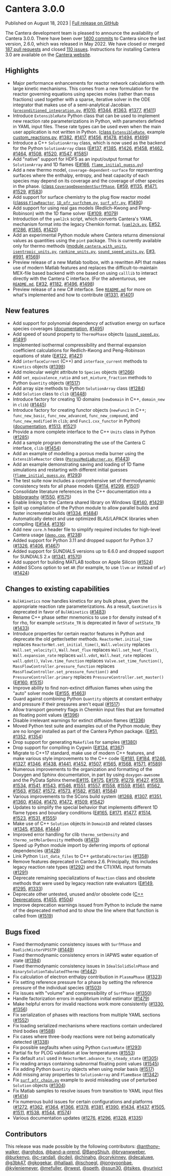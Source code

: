 <!--
.. title: Cantera 3.0.0
.. slug: v3.0.0
.. date: 2023-08-18
.. type: text
-->

# Cantera 3.0.0

Published on August 18, 2023 | [Full release on GitHub](https://github.com/Cantera/cantera/releases/tag/v3.0.0)

The Cantera development team is pleased to announce the availability of Cantera 3.0.0. There have been over [1400 commits](https://github.com/Cantera/cantera/wiki/Cantera-3.0.0-Changelog) to Cantera since the last version, 2.6.0, which was released in May 2022. We have closed or merged [187 pull requests](https://github.com/Cantera/cantera/pulls?q=is%3Apr+merged%3A2022-05-01..2023-08-18+is%3Aclosed) and closed [110 issues](https://github.com/Cantera/cantera/issues?q=is%3Aissue+closed%3A2022-05-01..2023-08-18+is%3Aclosed). Instructions for installing Cantera 3.0 are available on the [Cantera website](https://cantera.org/install/index.html).

## Highlights

- Major performance enhancements for reactor network calculations with large kinetic mechanisms. This comes from a new formulation for the reactor governing equations using species moles (rather than mass fractions) used together with a sparse, iterative solver in the ODE integrator that makes use of a semi-analytical Jacobian. ([`preconditioned_integration.py`](https://cantera.org/examples/python/reactors/preconditioned_integration.py.html), [#1010](https://github.com/Cantera/cantera/pull/1010), [#1344](https://github.com/Cantera/cantera/pull/1344), [#1363](https://github.com/Cantera/cantera/pull/1363), [#1377](https://github.com/Cantera/cantera/pull/1377), [#1411](https://github.com/Cantera/cantera/pull/1411))
- Introduce `ExtensibleRate` Python class that can be used to implement new reaction rate parameterizations in Python, with parameters defined in YAML input files. These rate types can be used even when the main user application is not written in Python. ([class `ExtensibleRate`](https://cantera.org/documentation/docs-3.0/sphinx/html/cython/kinetics.html#extensiblerate), example [custom_reactions.py](https://cantera.org/examples/python/kinetics/custom_reactions.py.html), [#1382](https://github.com/Cantera/cantera/pull/1382), [#1417](https://github.com/Cantera/cantera/pull/1417), [#1456](https://github.com/Cantera/cantera/pull/1456), [#1478](https://github.com/Cantera/cantera/pull/1478), [#1494](https://github.com/Cantera/cantera/pull/1494), [#1499](https://github.com/Cantera/cantera/pull/1499))
- Introduce a C++ `SolutionArray` class, which is now used as the backend for the Python `SolutionArray` class ([E#137](https://github.com/Cantera/enhancements/issues/137), [#1385](https://github.com/Cantera/cantera/pull/1385), [#1426](https://github.com/Cantera/cantera/pull/1426), [#1458](https://github.com/Cantera/cantera/pull/1458), [#1462](https://github.com/Cantera/cantera/pull/1462), [#1464](https://github.com/Cantera/cantera/pull/1464), [#1508](https://github.com/Cantera/cantera/pull/1508), [#1520](https://github.com/Cantera/cantera/pull/1520), [#1547](https://github.com/Cantera/cantera/pull/1547), [#1585](https://github.com/Cantera/cantera/pull/1585))
- Add "native" support for HDF5 as an input/output format for `SolutionArray` and 1D flames ([E#166](https://github.com/Cantera/enhancements/issues/166), [`flame_initial_guess.py`](https://cantera.org/examples/python/onedim/flame_initial_guess.py.html))
- Add a new thermo model, `coverage-dependent-surface` for representing surfaces where the enthalpy, entropy, and heat capacity of each species may depend on its coverage and the coverage of other species in the phase. ([class `CoverageDependentSurfPhase`](https://cantera.org/documentation/docs-3.0/doxygen/html/db/d25/classCantera_1_1CoverageDependentSurfPhase.html#details), [E#59](https://github.com/Cantera/enhancements/issues/59), [#1135](https://github.com/Cantera/cantera/pull/1135), [#1471](https://github.com/Cantera/cantera/pull/1471), [#1529](https://github.com/Cantera/cantera/pull/1529), [#1583](https://github.com/Cantera/cantera/pull/1583))
- Add support for surface chemistry to the plug flow reactor model ([classs `FlowReactor`](https://cantera.org/documentation/docs-3.0/sphinx/html/cython/zerodim.html#flowreactor), [`1D_pfr_surfchem.py`](https://cantera.org/examples/python/surface_chemistry/1D_pfr_surfchem.py.html), [`surf_pfr.py`](https://cantera.org/examples/python/reactors/surf_pfr.py.html), [#1490](https://github.com/Cantera/cantera/pull/1490))
- Add support for using real gas models (Redlich-Kwong and Peng-Robinson) with the 1D flame solver ([E#109](https://github.com/Cantera/enhancements/issues/109), [#1079](https://github.com/Cantera/cantera/pull/1079))
- Introduction of the `yaml2ck` script, which converts Cantera's YAML mechanism format into the legacy Chemkin format. ([`yaml2ck.py`](https://cantera.org/documentation/docs-3.0/sphinx/html/cython/yaml_conversion.html), [E#52](https://github.com/Cantera/enhancements/issues/52), [#1286](https://github.com/Cantera/cantera/pull/1286), [#1365](https://github.com/Cantera/cantera/pull/1365), [#1420](https://github.com/Cantera/cantera/pull/1420))
- Add an experimental Python module where Cantera returns dimensional values as quantities using the `pint` package. This is currently available only for thermo methods ([module `cantera.with_units`](https://cantera.org/documentation/docs-3.0/sphinx/html/cython/units.html), [`isentropic_units.py`](https://cantera.org/examples/python/thermo/isentropic_units.py.html), [`rankine_units.py`](https://cantera.org/examples/python/thermo/rankine_units.py.html), [`sound_speed_units.py`](https://cantera.org/examples/python/thermo/sound_speed_units.py.html), [E#3](https://github.com/Cantera/enhancements/issues/3), [#991](https://github.com/Cantera/cantera/pull/991), [#1569](https://github.com/Cantera/cantera/pull/1569))
- Preview release of a new Matlab toolbox, with a rewritten API that makes use of modern Matlab features and replaces the difficult-to-maintain MEX-file based backend with one based on using `calllib` to interact directly with the Cantera C interface. (For the adventurous, see [`README.md`](https://github.com/Cantera/cantera/blob/main/interfaces/matlab_experimental/readme.md), [E#32](https://github.com/Cantera/enhancements/issues/32), [#1182](https://github.com/Cantera/cantera/pull/1182), [#1496](https://github.com/Cantera/cantera/pull/1496), [#1498](https://github.com/Cantera/cantera/pull/1498))
- Preview release of a new C# interface. See [`README.md`](https://github.com/Cantera/cantera/blob/main/interfaces/dotnet/README.md) for more on what's implemented and how to contribute ([#1331](https://github.com/Cantera/cantera/pull/1331), [#1401](https://github.com/Cantera/cantera/pull/1401))

## New features

- Add support for polynomial dependency of activation energy on surface species coverages ([documentation](https://cantera.org/documentation/docs-3.0/sphinx/html/yaml/reactions.html#interface-arrhenius), [#1495](https://github.com/Cantera/cantera/pull/1495))
- Add speed of sound property to `ThermoPhase` objects ([`sound_speed.py`](https://cantera.org/examples/python/thermo/sound_speed.py.html), [#1491](https://github.com/Cantera/cantera/pull/1491))
- Implemented isothermal compressibility and thermal expansion coefficient calculations for Redlich-Kwong and Peng-Robinson equations of state ([E#122](https://github.com/Cantera/enhancements/issues/122), [#1421](https://github.com/Cantera/cantera/pull/1421))
- Add `interfaceCurrent` (C++) and `interface_current` methods to `Kinetics` objects ([#1398](https://github.com/Cantera/cantera/pull/1398))
- Add molecular weight attribute to `Species` objects ([#1266](https://github.com/Cantera/cantera/pull/1266))
- Add `set_equivalence_ratio` and `set_mixture_fraction` methods to Python `Quantity` objects ([#1517](https://github.com/Cantera/cantera/pull/1517))
- Add array size methods to Python `SolutionArray` class ([#1284](https://github.com/Cantera/cantera/pull/1284))
- Add `Solution` class to `clib` ([#1448](https://github.com/Cantera/cantera/pull/1448))
- Introduce factory for creating 1D domains (`newDomain` in C++, `domain_new` in `clib`) ([#1445](https://github.com/Cantera/cantera/pull/1445))
- Introduce factory for creating functor objects (`newFunc1` in C++; `func_new_basic`, `func_new_advanced`, `func_new_compound`, and `func_new_modified` in `clib`; and `Func1.cxx_functor` in Python) ([documentation](https://cantera.org/documentation/docs-3.0/doxygen/html/dc/d4c/group__func1.html), [#1513](https://github.com/Cantera/cantera/pull/1513), [#1521](https://github.com/Cantera/cantera/pull/1521))
- Provide a more complete interface to the C++ `Units` class in Python ([#1285](https://github.com/Cantera/cantera/pull/1285))
- Add a sample program demonstrating the use of the Cantera C interface, `clib` ([#1454](https://github.com/Cantera/cantera/pull/1454))
- Add an example of modelling a porous media burner using the `ExtensibleReactor` class ([`PorousMediaBurner.py`](https://cantera.org/examples/python/reactors/PorousMediaBurner.py.html), [#1443](https://github.com/Cantera/cantera/pull/1443))
- Add an example demonstrating saving and loading of 1D flame simulations and restarting with different initial guesses ([`flame_initial_guess.py`](https://cantera.org/examples/python/onedim/flame_initial_guess.py.html), [#1293](https://github.com/Cantera/cantera/pull/1293))
- The test suite now includes a comprehensive set of thermodynamic consistency tests for all phase models ([E#114](https://github.com/Cantera/enhancements/issues/114), [#1299](https://github.com/Cantera/cantera/pull/1299), [#1501](https://github.com/Cantera/cantera/pull/1501))
- Consolidate literature references in the C++ documentation into a [bibliography](https://cantera.org/documentation/docs-3.0/doxygen/html/d0/de3/citelist.html) ([#1550](https://github.com/Cantera/cantera/pull/1550), [#1575](https://github.com/Cantera/cantera/pull/1575))
- Enable linking to the Cantera shared library on Windows ([E#140](https://github.com/Cantera/enhancements/issues/140), [#1429](https://github.com/Cantera/cantera/pull/1429))
- Split up compilation of the Python module to allow parallel builds and faster incremental builds ([#1334](https://github.com/Cantera/cantera/pull/1334), [#1484](https://github.com/Cantera/cantera/pull/1484))
- Automatically detect and use optimized BLAS/LAPACK libraries when compiling ([E#144](https://github.com/Cantera/enhancements/issues/144), [#1316](https://github.com/Cantera/cantera/pull/1316))
- Add new `core.h` header file to simplify required includes for high-level Cantera usage ([`demo.cpp`](https://cantera.org/examples/cxx/demo.html), [#1238](https://github.com/Cantera/cantera/pull/1238))
- Added support for Python 3.11 and dropped support for Python 3.7 ([#1326](https://github.com/Cantera/cantera/pull/1326), [#1406](https://github.com/Cantera/cantera/pull/1406), [#1467](https://github.com/Cantera/cantera/pull/1467))
- Added support for SUNDIALS versions up to 6.6.0 and dropped support for SUNDIALS 2.x ([#1341](https://github.com/Cantera/cantera/pull/1341), [#1570](https://github.com/Cantera/cantera/pull/1570))
- Add support for building MATLAB toolbox on Apple Silicon ([#1524](https://github.com/Cantera/cantera/pull/1524))
- Added SCons option to set `AR` (for example, to use `llvm-ar` instead of `ar`) ([#1424](https://github.com/Cantera/cantera/pull/1424))

## Changes to existing capabilities

- `BulkKinetics` now handles kinetics for any bulk phase, given the appropriate reaction rate parameterizations. As a result, `GasKinetics` is deprecated in favor of `BulkKinetics` ([#1483](https://github.com/Cantera/cantera/pull/1483))
- Rename C++ phase setter mnemonics to use `D` for density instead of `R` for rho, for example `setState_TR` is deprecated in favor of `setState_TD` ([#1433](https://github.com/Cantera/cantera/pull/1433))
- Introduce properties for certain reactor features in Python and deprecate the old getter/setter methods. `ReactorNet.initial_time` replaces `ReactorNet.set_initial_time()`, `Wall.velocity` replaces `Wall.set_velocity()`, `Wall.heat_flux` replaces `Wall.set_heat_flux()`, `Wall.expansion_rate` replaces `wall.vdot`, `Wall.heat_rate` replaces `wall.qdot()`, `Valve.time_function` replaces `Valve.set_time_function()`, `MassFlowController.pressure_function` replaces `MassFlowController.set_pressure_function()` and `PressureController.primary` replaces `PressureController.set_master()` ([E#160](https://github.com/Cantera/enhancements/issues/160), [#1515](https://github.com/Cantera/cantera/pull/1515))
- Improve ability to find non-extinct diffusion flames when using the "auto" solver mode ([E#155](https://github.com/Cantera/enhancements/issues/155), [#1463](https://github.com/Cantera/cantera/pull/1463))
- Guard against combining Python `Quantity` objects at constant enthalpy and pressure if their pressures aren't equal ([#1517](https://github.com/Cantera/cantera/pull/1517))
- Allow transport geometry flags in Chemkin input files that are formatted as floating point values ([#1396](https://github.com/Cantera/cantera/pull/1396))
- Disable irrelevant warnings for extinct diffusion flames ([#1336](https://github.com/Cantera/cantera/pull/1336))
- Moved Python test suite and examples out of the Python module; they are no longer installed as part of the Cantera Python package. ([E#51](https://github.com/Cantera/enhancements/issues/51), [#1352](https://github.com/Cantera/cantera/pull/1352), [#1354](https://github.com/Cantera/cantera/pull/1354))
- Drop support for generating `Makefile`s for samples ([#1380](https://github.com/Cantera/cantera/pull/1380))
- Drop support for compiling in Cygwin ([E#134](https://github.com/Cantera/enhancements/issues/134), [#1367](https://github.com/Cantera/cantera/pull/1367))
- Migrate to C++17 standard, make use of modern C++ features, and make various style improvements to the C++ code ([E#181](https://github.com/Cantera/enhancements/issues/181), [E#184](https://github.com/Cantera/enhancements/issues/184), [#1246](https://github.com/Cantera/cantera/pull/1246), [#1327](https://github.com/Cantera/cantera/pull/1327), [#1346](https://github.com/Cantera/cantera/pull/1346), [#1438](https://github.com/Cantera/cantera/pull/1438), [#1441](https://github.com/Cantera/cantera/pull/1441), [#1452](https://github.com/Cantera/cantera/pull/1452), [#1507](https://github.com/Cantera/cantera/pull/1507), [#1565](https://github.com/Cantera/cantera/pull/1565), [#1568](https://github.com/Cantera/cantera/pull/1568), [#1571](https://github.com/Cantera/cantera/pull/1571), [#1589](https://github.com/Cantera/cantera/pull/1589))
- Numerous improvements to the organization and formatting of the Doxygen and Sphinx documentation, in part by using `doxygen-awesome` and the PyData Sphinx theme([E#115](https://github.com/Cantera/enhancements/issues/115), [E#175](https://github.com/Cantera/enhancements/issues/175), [E#179](https://github.com/Cantera/enhancements/issues/179), [#1279](https://github.com/Cantera/cantera/pull/1279), [#1427](https://github.com/Cantera/cantera/pull/1427), [#1518](https://github.com/Cantera/cantera/pull/1518), [#1534](https://github.com/Cantera/cantera/pull/1534), [#1541](https://github.com/Cantera/cantera/pull/1541), [#1543](https://github.com/Cantera/cantera/pull/1543), [#1546](https://github.com/Cantera/cantera/pull/1546), [#1551](https://github.com/Cantera/cantera/pull/1551), [#1557](https://github.com/Cantera/cantera/pull/1557), [#1558](https://github.com/Cantera/cantera/pull/1558), [#1559](https://github.com/Cantera/cantera/pull/1559), [#1561](https://github.com/Cantera/cantera/pull/1561), [#1562](https://github.com/Cantera/cantera/pull/1562), [#1563](https://github.com/Cantera/cantera/pull/1563), [#1567](https://github.com/Cantera/cantera/pull/1567), [#1572](https://github.com/Cantera/cantera/pull/1572), [#1573](https://github.com/Cantera/cantera/pull/1573), [#1582](https://github.com/Cantera/cantera/pull/1582), [#1581](https://github.com/Cantera/cantera/pull/1581), [#1584](https://github.com/Cantera/cantera/pull/1584))
- Various improvements to the SCons build system ([#1268](https://github.com/Cantera/cantera/pull/1268), [#1307](https://github.com/Cantera/cantera/pull/1307), [#1351](https://github.com/Cantera/cantera/pull/1351), [#1360](https://github.com/Cantera/cantera/pull/1360), [#1404](https://github.com/Cantera/cantera/pull/1404), [#1470](https://github.com/Cantera/cantera/pull/1470), [#1472](https://github.com/Cantera/cantera/pull/1472), [#1509](https://github.com/Cantera/cantera/pull/1509), [#1542](https://github.com/Cantera/cantera/pull/1542))
- Updates to simplify the special behavior that implements different 1D flame types and boundary conditions ([E#165](https://github.com/Cantera/enhancements/issues/165), [E#171](https://github.com/Cantera/enhancements/issues/171), [#1477](https://github.com/Cantera/cantera/pull/1477), [#1514](https://github.com/Cantera/cantera/pull/1514), [#1523](https://github.com/Cantera/cantera/pull/1523), [#1531](https://github.com/Cantera/cantera/pull/1531), [#1555](https://github.com/Cantera/cantera/pull/1555))
- Make use of C++ `Solution` objects in `Domain1D` and related classes ([#1345](https://github.com/Cantera/cantera/pull/1345), [#1384](https://github.com/Cantera/cantera/pull/1384), [#1444](https://github.com/Cantera/cantera/pull/1444))
- Improved error handling for clib `thermo_setDensity` and `thermo_setMolarDensity` methods ([#1413](https://github.com/Cantera/cantera/pull/1413))
- Speed up Python module import by deferring imports of optional dependencies ([#1428](https://github.com/Cantera/cantera/pull/1428))
- Link Python `list_data_files` to C++ `getDataDirectories` ([#1358](https://github.com/Cantera/cantera/pull/1358))
- Remove features deprecated in Cantera 2.6. Principally, this includes legacy reaction rate types ([#1292](https://github.com/Cantera/cantera/pull/1292)) and the CTI/XML input formats ([#1291](https://github.com/Cantera/cantera/pull/1291))
- Deprecate remaining specializations of `Reaction` class and obsolete methods that were used by legacy reaction rate evaluators ([E#149](https://github.com/Cantera/enhancements/issues/149), [#1295](https://github.com/Cantera/cantera/pull/1295), [#1333](https://github.com/Cantera/cantera/pull/1333))
- Deprecate other untested, unused and/or obsolete code ([C++ Deprecations](https://cantera.org/documentation/docs-3.0/doxygen/html/da/d58/deprecated.html), [#1455](https://github.com/Cantera/cantera/pull/1455), [#1504](https://github.com/Cantera/cantera/pull/1504))
- Improve deprecation warnings issued from Python to include the name of the deprecated method and to show the line where that function is called from ([#1519](https://github.com/Cantera/cantera/pull/1519))

## Bugs fixed

- Fixed thermodynamic consistency issues with `SurfPhase` and `RedlichKisterVPSSTP` ([#1449](https://github.com/Cantera/cantera/pull/1449))
- Fixed thermodynamic consistency errors in IAPWS water equation of state ([#1394](https://github.com/Cantera/cantera/pull/1394))
- Fixed thermodynamic consistency issues in `IdealSolidSolnPhase` and `BinarySolutionTabulatedThermo` ([#1442](https://github.com/Cantera/cantera/pull/1442))
- Fix calculation of electron enthalpy contribution in `PlasmaPhase` ([#1323](https://github.com/Cantera/cantera/pull/1323))
- Fix setting reference pressure for a phase by setting the reference pressure of the individual species ([#1503](https://github.com/Cantera/cantera/pull/1503))
- Fix issues with "volume" and compressibility of `SurfPhase` ([#1350](https://github.com/Cantera/cantera/pull/1350))
- Handle factorization errors in equilibrium initial estimator ([#1479](https://github.com/Cantera/cantera/pull/1479))
- Make helpful errors for invalid reactions work more consistently ([#1330](https://github.com/Cantera/cantera/pull/1330), [#1356](https://github.com/Cantera/cantera/pull/1356))
- Fix serialization of phases with reactions from multiple YAML sections ([#1552](https://github.com/Cantera/cantera/pull/1552))
- Fix loading serialized mechanisms where reactions contain undeclared third bodies ([#1588](https://github.com/Cantera/cantera/pull/1588))
- Fix cases where three-body reactions were not being automatically detected ([#1338](https://github.com/Cantera/cantera/pull/1338))
- Fix possible segfaults when using Python `CustomRate` ([#1293](https://github.com/Cantera/cantera/pull/1293))
- Partial fix for PLOG validation at low temperatures ([#1553](https://github.com/Cantera/cantera/pull/1553))
- Fix default `atol` used in `ReactorNet.advance_to_steady_state` ([#1305](https://github.com/Cantera/cantera/pull/1305))
- Fix reading arrays containing subnormal floating point values ([#1545](https://github.com/Cantera/cantera/pull/1545))
- Fix adding Python `Quantity` objects when using molar basis ([#1517](https://github.com/Cantera/cantera/pull/1517))
- Add missing array properties to `SolutionArray` and `FlameBase` ([#1342](https://github.com/Cantera/cantera/pull/1342))
- Fix [`surf_pfr_chain.py`](https://cantera.org/examples/python/reactors/surf_pfr_chain.py.html) example to avoid misleading use of perturbed `Solution` objects ([#1304](https://github.com/Cantera/cantera/pull/1304))
- Fix Matlab samples to resolve issues from transition to YAML input files ([#1414](https://github.com/Cantera/cantera/pull/1414))
- Fix numerous build issues for certain configurations and platforms ([#1272](https://github.com/Cantera/cantera/pull/1272), [#1362](https://github.com/Cantera/cantera/pull/1362), [#1364](https://github.com/Cantera/cantera/pull/1364), [#1366](https://github.com/Cantera/cantera/pull/1366), [#1378](https://github.com/Cantera/cantera/pull/1378), [#1381](https://github.com/Cantera/cantera/pull/1381), [#1390](https://github.com/Cantera/cantera/pull/1390), [#1434](https://github.com/Cantera/cantera/pull/1434), [#1437](https://github.com/Cantera/cantera/pull/1437), [#1505](https://github.com/Cantera/cantera/pull/1505), [#1511](https://github.com/Cantera/cantera/pull/1511), [#1538](https://github.com/Cantera/cantera/pull/1538), [#1544](https://github.com/Cantera/cantera/pull/1544), [#1574](https://github.com/Cantera/cantera/pull/1574))
- Various documentation updates ([#1276](https://github.com/Cantera/cantera/pull/1276), [#1296](https://github.com/Cantera/cantera/pull/1296), [#1328](https://github.com/Cantera/cantera/pull/1328), [#1335](https://github.com/Cantera/cantera/pull/1335))


## Contributors

This release was made possible by the following contributors: [@anthony-walker](https://github.com/anthony-walker), [@arghdos](https://github.com/arghdos), [@band-a-prend](https://github.com/band-a-prend), [@BangShiuh](https://github.com/BangShiuh), [@bryanwweber](https://github.com/bryanwweber), [@burkenyo](https://github.com/burkenyo), [@c-randall](https://github.com/c-randall), [@cdeil](https://github.com/cdeil), [@chinahg](https://github.com/chinahg), [@corykinney](https://github.com/corykinney), [@decaluwe](https://github.com/decaluwe), [@g3bk47](https://github.com/g3bk47), [@gkogekar](https://github.com/gkogekar), [@hallaali](https://github.com/hallaali), [@ischoegl](https://github.com/ischoegl), [@jongyoonbae](https://github.com/jongyoonbae), [@kyleniemeyer](https://github.com/kyleniemeyer), [@mefuller](https://github.com/mefuller), [@rwest](https://github.com/rwest), [@speth](https://github.com/speth), [@ssun30](https://github.com/ssun30), [@tsikes](https://github.com/tsikes), [@yurivict](https://github.com/yurivict)
